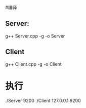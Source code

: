 

#编译
## Server:
g++ Server.cpp -g -o Server


## Client
g++ Client.cpp -g -o Client

# 执行
./Server 9200
./Client 127.0.0.1 9200

